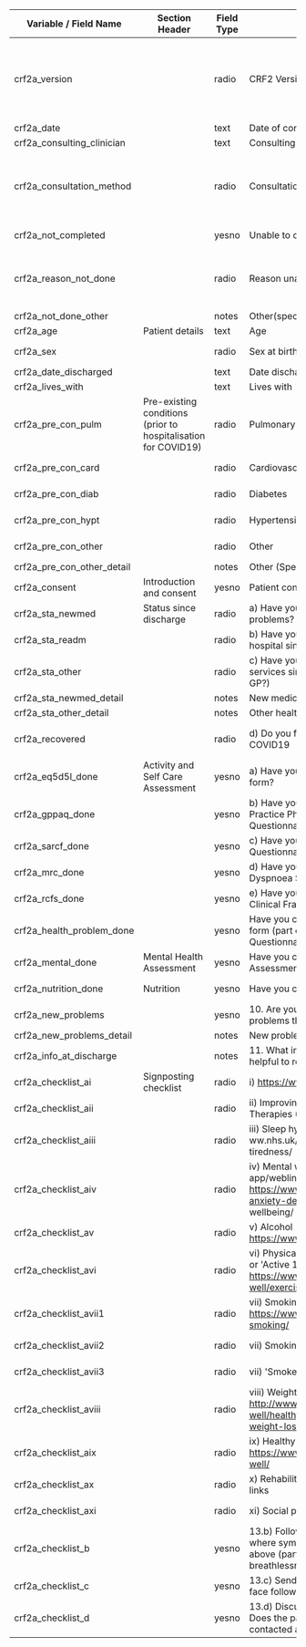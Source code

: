 | Variable / Field Name          | Section Header                                                 | Field Type | Field Label                                                                                                                    | Choices or Calculations                                                       |
| ------------------------------ | -------------------------------------------------------------- | ---------- | ------------------------------------------------------------------------------------------------------------------------------ | ----------------------------------------------------------------------------- |
| crf2a\_version                 |                                                                | radio      | CRF2 Version Completed                                                                                                         | 1, Unversioned ; 2, 1.0 ; 3, 1.1 ; 4, 1.2 ; 5, 1.3 ; 6, 1.4 ; 7, 1.5 ; 8, 2.0 |
| crf2a\_date                    |                                                                | text       | Date of consultation                                                                                                           |                                                                               |
| crf2a\_consulting\_clinician   |                                                                | text       | Consulting clinician                                                                                                           |                                                                               |
| crf2a\_consultation\_method    |                                                                | radio      | Consultation Method                                                                                                            | 1, Telephone Consultation ; 2, Face to face consultation                      |
| crf2a\_not\_completed          |                                                                | yesno      | Unable to complete?                                                                                                            | 1, Yes ; 0, No                                                                |
| crf2a\_reason\_not\_done       |                                                                | radio      | Reason unable to complete                                                                                                      | 1, Language ; 2, Declined ; 3, Died ; 4, No answer ; 5, Other                 |
| crf2a\_not\_done\_other        |                                                                | notes      | Other(specify):                                                                                                                |                                                                               |
| crf2a\_age                     | Patient details                                                | text       | Age                                                                                                                            |                                                                               |
| crf2a\_sex                     |                                                                | radio      | Sex at birth                                                                                                                   | 1, Male ; 2, Female                                                           |
| crf2a\_date\_discharged        |                                                                | text       | Date discharged from hospital                                                                                                  |                                                                               |
| crf2a\_lives\_with             |                                                                | text       | Lives with                                                                                                                     |                                                                               |
| crf2a\_pre\_con\_pulm          | Pre-existing conditions (prior to hospitalisation for COVID19) | radio      | Pulmonary                                                                                                                      | 1, Yes ; 2, No                                                                |
| crf2a\_pre\_con\_card          |                                                                | radio      | Cardiovascular                                                                                                                 | 1, Yes ; 2, No                                                                |
| crf2a\_pre\_con\_diab          |                                                                | radio      | Diabetes                                                                                                                       | 1, Yes ; 2, No                                                                |
| crf2a\_pre\_con\_hypt          |                                                                | radio      | Hypertension                                                                                                                   | 1, Yes ; 2, No                                                                |
| crf2a\_pre\_con\_other         |                                                                | radio      | Other                                                                                                                          | 1, Yes ; 2, No                                                                |
| crf2a\_pre\_con\_other\_detail |                                                                | notes      | Other (Specify)                                                                                                                |                                                                               |
| crf2a\_consent                 | Introduction and consent                                       | yesno      | Patient consent to telephone triage                                                                                            | 1, Yes ; 0, No                                                                |
| crf2a\_sta\_newmed             | Status since discharge                                         | radio      | a) Have you had any new medical problems?                                                                                      | 1, Yes ; 0, No                                                                |
| crf2a\_sta\_readm              |                                                                | radio      | b) Have you needed readmission to hospital since your discharge?                                                               | 1, Yes ; 0, No                                                                |
| crf2a\_sta\_other              |                                                                | radio      | c) Have you used any other health services since discharge (e.g. your GP?)                                                     | 1, Yes ; 0, No                                                                |
| crf2a\_sta\_newmed\_detail     |                                                                | notes      | New medical problems details:                                                                                                  |                                                                               |
| crf2a\_sta\_other\_detail      |                                                                | notes      | Other health services details:                                                                                                 |                                                                               |
| crf2a\_recovered               |                                                                | radio      | d) Do you feel fully recovered from COVID19                                                                                    | 1, Yes ; 2, No ; 3, Unsure                                                    |
| crf2a\_eq5d5l\_done            | Activity and Self Care Assessment                              | yesno      | a) Have you completed a EQ-5D-5L form?                                                                                         | 1, Yes ; 0, No                                                                |
| crf2a\_gppaq\_done             |                                                                | yesno      | b) Have you completed a General Practice Physical Activity Questionnaire form?                                                 | 1, Yes ; 0, No                                                                |
| crf2a\_sarcf\_done             |                                                                | yesno      | c) Have you completed a SARC-F Questionnaire form?                                                                             | 1, Yes ; 0, No                                                                |
| crf2a\_mrc\_done               |                                                                | yesno      | d) Have you completed MRC Dyspnoea Scale form?                                                                                 | 1, Yes ; 0, No                                                                |
| crf2a\_rcfs\_done              |                                                                | yesno      | e) Have you completed a Rockwood Clinical Frailty Scale form?                                                                  | 1, Yes ; 0, No                                                                |
| crf2a\_health\_problem\_done   |                                                                | yesno      | Have you completed Health Problems form (part of the Patient Symptom Questionnaire)?                                           | 1, Yes ; 0, No                                                                |
| crf2a\_mental\_done            | Mental Health Assessment                                       | yesno      | Have you completed a Mental Health Assessment form?                                                                            | 1, Yes ; 0, No                                                                |
| crf2a\_nutrition\_done         | Nutrition                                                      | yesno      | Have you completed a Nutrition form?                                                                                           | 1, Yes ; 0, No                                                                |
| crf2a\_new\_problems           |                                                                | yesno      | 10\. Are you experiencing any new problems that we haven't mentioned?                                                          | 1, Yes ; 0, No                                                                |
| crf2a\_new\_problems\_detail   |                                                                | notes      | New problems experienced                                                                                                       |                                                                               |
| crf2a\_info\_at\_discharge     |                                                                | notes      | 11\. What information would have been helpful to receive at discharge?                                                         |                                                                               |
| crf2a\_checklist\_ai           | Signposting checklist                                          | radio      | i) https://www.nhs.uk/live-well/                                                                                               | 1, Yes ; 0, No                                                                |
| crf2a\_checklist\_aii          |                                                                | radio      | ii) Improving Access to Psychological Therapies (IAPT)                                                                         | 1, Yes ; 0, No                                                                |
| crf2a\_checklist\_aiii         |                                                                | radio      | iii) Sleep hygiene https://w ww.nhs.uk/live-well/sleep-and-tiredness/                                                          | 1, Yes ; 0, No                                                                |
| crf2a\_checklist\_aiv          |                                                                | radio      | iv) Mental wellbeing - Daylight app/weblink https://www.nhs.uk/conditions/stress-anxiety-depression/improve-mental- wellbeing/ | 1, Yes ; 0, No                                                                |
| crf2a\_checklist\_av           |                                                                | radio      | v) Alcohol - 'Drink free days'  https://www.nhs.uk/oneyou/apps/                                                                | 1, Yes ; 0, No                                                                |
| crf2a\_checklist\_avi          |                                                                | radio      | vi) Physical inactivity -  'couch to 5K' or 'Active 10' https://www.nhs.uk/live-well/exercise/                                 | 1, Yes ; 0, No                                                                |
| crf2a\_checklist\_avii1        |                                                                | radio      | vii) Smoking: Advice https://www.nhs.uk/live-well/quit-smoking/                                                                | 1, Yes ; 0, No                                                                |
| crf2a\_checklist\_avii2        |                                                                | radio      | vii) Smoking cessation referral                                                                                                | 1, Yes ; 0, No                                                                |
| crf2a\_checklist\_avii3        |                                                                | radio      | vii) 'Smoke free' app                                                                                                          | 1, Yes ; 0, No                                                                |
| crf2a\_checklist\_aviii        |                                                                | radio      | viii) Weight management: http://www.nhs.uk/live-well/healthyweight/start-the-nhs-weight-loss-plan/                             | 1, Yes ; 0, No                                                                |
| crf2a\_checklist\_aix          |                                                                | radio      | ix) Healthy eating - add local links https://www.nhs.uk/live-well/eat-well/                                                    | 1, Yes ; 0, No                                                                |
| crf2a\_checklist\_ax           |                                                                | radio      | x) Rehabilitation services - add local links                                                                                   | 1, Yes ; 0, No                                                                |
| crf2a\_checklist\_axi          |                                                                | radio      | xi) Social prescribing                                                                                                         | 1, Yes ; 0, No                                                                |
| crf2a\_checklist\_b            |                                                                | yesno      | 13.b) Follow locally agreed pathway where symptoms/ problems identified above (particularly progressive breathlessness)        | 1, Yes ; 0, No                                                                |
| crf2a\_checklist\_c            |                                                                | yesno      | 13.c) Send CXR request if no face to face follow up, and arrange review                                                        | 1, Yes ; 0, No                                                                |
| crf2a\_checklist\_d            |                                                                | yesno      | 13.d) Discuss sending research PIS - Does the participant consent to being contacted about future research?                    | 1, Yes ; 0, No                                                                |